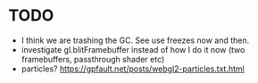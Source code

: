 # TODO

- I think we are trashing the GC. See use freezes now and then.
- investigate gl.blitFramebuffer instead of how I do it now (two framebuffers, passthrough shader etc)
- particles? <https://gpfault.net/posts/webgl2-particles.txt.html>
